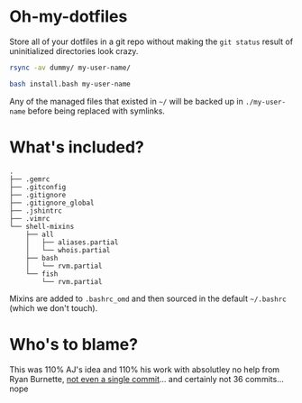 Oh-my-dotfiles
=======

Store all of your dotfiles in a git repo without making the `git status`
result of uninitialized directories look crazy.

```bash
rsync -av dummy/ my-user-name/

bash install.bash my-user-name
```

Any of the managed files that existed in `~/`
will be backed up in `./my-user-name` before being replaced with symlinks.

What's included?
=========

```
.
├── .gemrc
├── .gitconfig
├── .gitignore
├── .gitignore_global
├── .jshintrc
├── .vimrc
└── shell-mixins
    ├── all
    │   ├── aliases.partial
    │   └── whois.partial
    ├── bash
    │   └── rvm.partial
    └── fish
        └── rvm.partial
```

Mixins are added to `.bashrc_omd` and then sourced in the default `~/.bashrc` (which we don't touch).

Who's to blame?
=====

This was 110% AJ's idea and 110% his work with absolutley no help from Ryan Burnette, [not even a single commit](https://github.com/coolaj86/oh-my-dotfiles/commits?author=ryanburnette)... and certainly not 36 commits... nope
